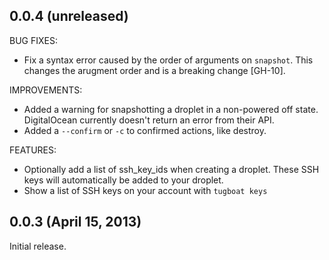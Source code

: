 ## 0.0.4 (unreleased)

BUG FIXES:

  - Fix a syntax error caused by the order of arguments on `snapshot`.
  This changes the arugment order and is a breaking change [GH-10].

IMPROVEMENTS:

  - Added a warning for snapshotting a droplet in a non-powered off
  state. DigitalOcean currently doesn't return an error from their API.
  - Added a `--confirm` or `-c` to confirmed actions, like destroy.

FEATURES:

   - Optionally add a list of ssh_key_ids when creating a droplet. These
   SSH keys will automatically be added to your droplet.
   - Show a list of SSH keys on your account with `tugboat keys`

## 0.0.3 (April 15, 2013)

Initial release.
